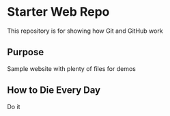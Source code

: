 # Starter Web Repo

This repository is for showing how Git and GitHub work

## Purpose

Sample website with plenty of files for demos

## How to Die Every Day
Do it